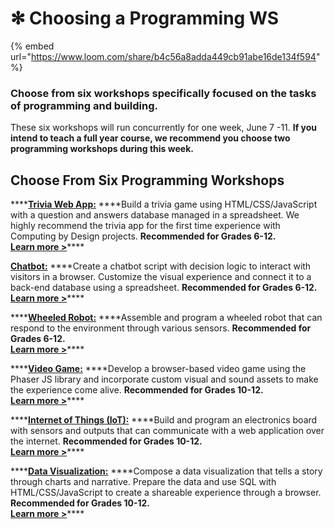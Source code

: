 # ✻ Choosing a Programming WS

{% embed url="https://www.loom.com/share/b4c56a8adda449cb91abe16de134f594" %}

### Choose from six workshops specifically focused on the tasks of programming and building.

These six workshops will run concurrently for one week, June 7 -11. **If you intend to teach a full year course, we recommend you choose two programming workshops during this week.** 

## Choose From Six Programming Workshops

\*\*\*\*[**Trivia Web App:**](trivia/) ****Build a trivia game using HTML/CSS/JavaScript with a question and answers database managed in a spreadsheet. We highly recommend the trivia app for the first time experience with Computing by Design projects. **Recommended for Grades 6-12.**   
[**Learn more &gt;**](trivia/)\*\*\*\*

[**Chatbot:**](chatbot/) ****Create a chatbot script with decision logic to interact with visitors in a browser. Customize the visual experience and connect it to a back-end database using a spreadsheet. **Recommended for Grades 6-12.**   
[**Learn more &gt;**](chatbot/)\*\*\*\*

\*\*\*\*[**Wheeled Robot:**](robot.md) ****Assemble and program a wheeled robot that can respond to the environment through various sensors. **Recommended for Grades 6-12.**   
[**Learn more &gt;**](robot.md)\*\*\*\*

\*\*\*\*[**Video Game:**](video-game.md) ****Develop a browser-based video game using the Phaser JS library and incorporate custom visual and sound assets to make the experience come alive. **Recommended for Grades 10-12.**   
[**Learn more &gt;**](video-game.md)\*\*\*\*

\*\*\*\*[**Internet of Things \(IoT\):**](iot.md) ****Build and program an electronics board with sensors and outputs that can communicate with a web application over the internet. **Recommended for Grades 10-12.**  
[**Learn more &gt;**](iot.md)\*\*\*\*

\*\*\*\*[**Data Visualization:**](dataviz.md) ****Compose a data visualization that tells a story through charts and narrative. Prepare the data and use SQL with HTML/CSS/JavaScript to create a shareable experience through a browser. **Recommended for Grades 10-12.**  
[**Learn more &gt;**](dataviz.md)\*\*\*\*

